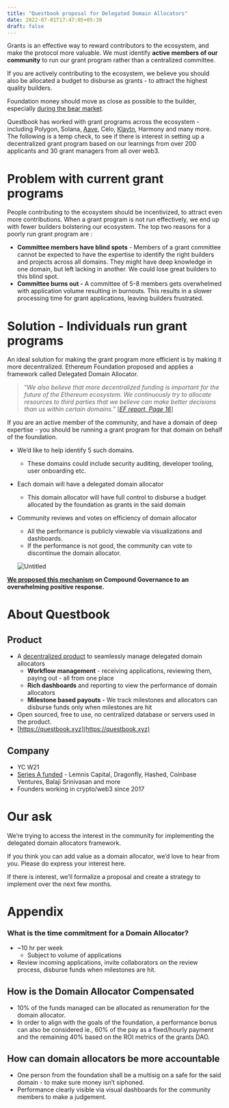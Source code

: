 ```yaml
---
title: "Questbook proposal for Delegated Domain Allocators"
date: 2022-07-01T17:47:05+05:30
draft: false
---
```


Grants is an effective way to reward contributors to the ecosystem, and make the protocol more valuable. We must identify **active members of our community** to run our grant program rather than a centralized committee. 

If you are actively contributing to the ecosystem, we believe you should also be allocated a budget to disburse as grants - to attract the highest quality builders. 

Foundation money should move as close as possible to the builder, especially [during the bear market](https://twitter.com/sandeepnailwal/status/1537818729408495617).

Questbook has worked with grant programs across the ecosystem - including Polygon, Solana, [Aave](https://twitter.com/AaveGrants/status/1498416657357852677), Celo, [Klaytn](https://twitter.com/klaytn_official/status/1540547090539053057), Harmony and many more. The following is a temp check, to see if there is interest in setting up a decentralized grant program based on our learnings from over 200 applicants and 30 grant managers from all over web3.

# Problem with current grant programs

People contributing to the ecosystem should be incentivized, to attract even more contributions. When a grant program is not run effectively, we end up with fewer builders bolstering our ecosystem. The top two reasons for a poorly run grant program are :

- **Committee members have blind spots** - Members of a grant committee cannot be expected to have the expertise to identify the right builders and projects across all domains. They might have deep knowledge in one domain, but left lacking in another. We could lose great builders to this blind spot.
- **Committee burns out -** A committee of 5-8 members gets overwhelmed with application volume resulting in burnouts. This results in a slower processing time for grant applications, leaving builders frustrated.

# Solution - Individuals run grant programs

An ideal solution for making the grant program more efficient is by making it more decentralized. Ethereum Foundation proposed and applies a framework called Delegated Domain Allocator. 

> “*We also believe that more decentralized funding is important for the future of the Ethereum ecosystem. We continuously try to allocate resources to third parties that we believe can make better decisions than us within certain domains.”* [[*EF report, Page 16*](https://ethereum.foundation/report-2022-04.pdf)]
> 

If you are an active member of the community, and have a domain of deep expertise - you should be running a grant program for that domain on behalf of the foundation.

- We’d like to help identify 5 such domains.
    - These domains could include security auditing, developer tooling, user onboarding etc.
- Each domain will have a delegated domain allocator
    - This domain allocator will have full control to disburse a budget allocated by the foundation as grants in the said domain
- Community reviews and votes on efficiency of domain allocator
    - All the performance is publicly viewable via visualizations and dashboards.
    - If the performance is not good, the community can vote to discontinue the domain allocator.
    
    ![Untitled](../images/dashboards.png)
    

**[We proposed this mechanism](https://www.comp.xyz/t/cgp-2-0-delegated-domain-allocation-by-questbook/3352) on Compound Governance to an overwhelming positive response.**

# About Questbook

## Product

- A [decentralized product](https://blog.questbook.xyz/posts/saci-architecture-trustless/) to seamlessly manage delegated domain allocators
    - **Workflow management** - receiving applications, reviewing them, paying out - all from one place
    - **Rich dashboards** and reporting to view the performance of domain allocators
    - **Milestone based payouts -** We track milestones and allocators can disburse funds only when milestones are hit
- Open sourced, free to use, no centralized database or servers used in the product.
- [https://questbook.xyz](https://questbook.xyz)

## Company

- YC W21
- [Series A funded](https://techcrunch.com/2022/05/18/questbook-raises-8-3-million-to-help-web3-developers-secure-funds/) - Lemnis Capital, Dragonfly, Hashed, Coinbase Ventures, Balaji Srinivasan and more
- Founders working in crypto/web3 since 2017

# Our ask

We’re trying to access the interest in the community for implementing the delegated domain allocators framework. 

If you think you can add value as a domain allocator, we’d love to hear from you. Please do express your interest here. 

If there is interest, we’ll formalize a proposal and create a strategy to implement over the next few months. 

# Appendix

### What is the time commitment for a Domain Allocator?

- ~10 hr per week
    - Subject to volume of applications
- Review incoming applications, invite collaborators on the review process, disburse funds when milestones are hit.

## How is the Domain Allocator Compensated

- 10% of the funds managed can be allocated as renumeration for the domain allocator.
- In order to align with the goals of the foundation, a performance bonus can also be considered ie., 60% of the pay as a fixed/hourly payment and the remaining 40% based on the ROI metrics of the grants DAO.

## How can domain allocators be more accountable

- One person from the foundation shall be a multisig on a safe for the said domain - to make sure money isn’t siphoned.
- Performance clearly visible via visual dashboards for the community members to make a judgement.